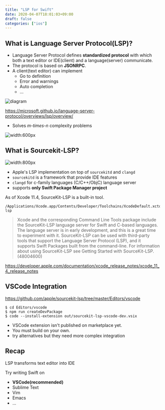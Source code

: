 ```yaml
---
title: "LSP for Swift"
date: 2020-04-07T18:01:03+09:00
draft: false
categories: ["ios"]
---
```


## What is Language Server Protocol(LSP)?

* Language Server Protocol defines **standardized protocol** with which both a text editor or IDE(client) and a language(server) communicate.
* The protocol is based on **JSONRPC**.
* A client(text editor) can implement
  * Go to definition
  * Error and warnings
  * Auto completion
  * ...

![diagram](https://microsoft.github.io/language-server-protocol/overviews/lsp/img/language-server-sequence.png)

https://microsoft.github.io/language-server-protocol/overviews/lsp/overview/


- Solves *m-times-n* complexity problems

![width:600px](https://code.visualstudio.com/assets/api/language-extensions/language-server-extension-guide/lsp-languages-editors.png) 


## What is Sourcekit-LSP?

![width:800px](/assets/image/source_kit_lsp_github.png)

- Apple's LSP implementation on top of `sourcekitd` and `clangd`
- `sourcekitd` is a framework that provide IDE features
- `clangd` for c-family languages (C/C++/ObjC) language server
- supports **only Swift Package Manager project**

As of Xcode 11.4, SourceKit-LSP is a built-in tool.

    /Applications/Xcode.app/Contents/Developer/Toolchains/XcodeDefault.xctoolchain/usr/bin/sourcekit-lsp

> Xcode and the corresponding Command Line Tools package include the SourceKit-LSP language server for Swift and C-based languages. The language server is in early development, and this is a great time to experiment with it. SourceKit-LSP can be used with third-party tools that support the Language Server Protocol (LSP), and it supports Swift Packages built from the command-line. For information about using SourceKit-LSP see Getting Started with SourceKit-LSP. (48004600)

https://developer.apple.com/documentation/xcode_release_notes/xcode_11_4_release_notes

## VSCode Integration

https://github.com/apple/sourcekit-lsp/tree/master/Editors/vscode

```
$ cd Editors/vscode
$ npm run createDevPackage
$ code --install-extension out/sourcekit-lsp-vscode-dev.vsix
```
- VSCode extension isn't published on marketplace yet.
- You must build on your own.
- try alternatives but they need more complex integration

## Recap

LSP transforms text editor into IDE

Try writing Swift on

- **VSCode(recommended)**
- Sublime Text
- Vim
- Emacs
- ...
